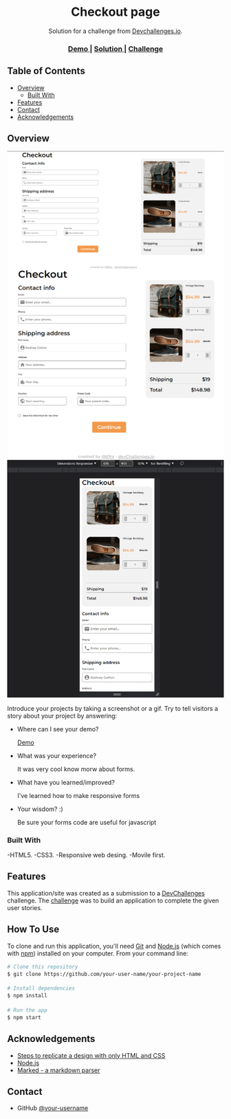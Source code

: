 <!-- Please update value in the {}  -->

<h1 align="center">Checkout page</h1>

<div align="center">
   Solution for a challenge from  <a href="http://devchallenges.io" target="_blank">Devchallenges.io</a>.
</div>

<div align="center">
  <h3>
    <a href="https://efrx.github.io/checkout-page/">
      Demo
    </a>
    <span> | </span>
    <a href="[https://{your-url-to-the-solution}](https://devchallenges.io/solutions/uCBynowoIl8LMqkUfrJJ)">
      Solution
    </a>
    <span> | </span>
    <a href="https://devchallenges.io/challenges/0J1NxxGhOUYVqihwegfO">
      Challenge
    </a>
  </h3>
</div>

<!-- TABLE OF CONTENTS -->

## Table of Contents

- [Overview](#overview)
  - [Built With](#built-with)
- [Features](#features)
- [Contact](#contact)
- [Acknowledgements](#acknowledgements)

<!-- OVERVIEW -->

## Overview

![screenshot](assets/images/screenshot-lg.png)
![screenshot](assets/images/screenshot-md.png)
![screenshot](assets/images/screenshot-sm.png)

Introduce your projects by taking a screenshot or a gif. Try to tell visitors a story about your project by answering:

- Where can I see your demo?

  <a href="https://efrx.github.io/checkout-page/">
    Demo
  </a>

- What was your experience?

  It was very cool know morw about forms.

- What have you learned/improved?

  I've learned how to make responsive forms

- Your wisdom? :)

  Be sure your forms code are useful for javascript

### Built With

<!-- This section should list any major frameworks that you built your project using. Here are a few examples.-->

-HTML5.
-CSS3.
-Responsive web desing.
-Movile first.

## Features

<!-- List the features of your application or follow the template. Don't share the figma file here :) -->

This application/site was created as a submission to a [DevChallenges](https://devchallenges.io/challenges) challenge. The [challenge](https://devchallenges.io/challenges/0J1NxxGhOUYVqihwegfO) was to build an application to complete the given user stories.


## How To Use

To clone and run this application, you'll need [Git](https://git-scm.com) and [Node.js](https://nodejs.org/en/download/) (which comes with [npm](http://npmjs.com)) installed on your computer. From your command line:

```bash
# Clone this repository
$ git clone https://github.com/your-user-name/your-project-name

# Install dependencies
$ npm install

# Run the app
$ npm start
```

## Acknowledgements

<!-- This section should list any articles or add-ons/plugins that helps you to complete the project. This is optional but it will help you in the future. For exmpale -->

- [Steps to replicate a design with only HTML and CSS](https://devchallenges-blogs.web.app/how-to-replicate-design/)
- [Node.js](https://nodejs.org/)
- [Marked - a markdown parser](https://github.com/chjj/marked)

## Contact

- GitHub [@your-username](https://github.com/Efrx)
